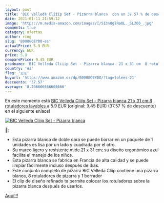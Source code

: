 ```yaml
---
layout: post
title: 'BIC Velleda Cliiip Set - Pizarra blanca  con un 37.57 % de descuento'
date: 2021-01-11 21:59:12
image: 'https://m.media-amazon.com/images/I/51bnOglRaOL._SL200_.jpg'
comments: true
category: ofertas
author: ring
slug: 'B008GQEYDO-es'
actualPrice: 5.9 EUR
currency: EUR
price: 5.9
comparePrice: 9.45 EUR
prodname: 'BIC Velleda Cliiip Set - Pizarra blanca  21 x 31 cm  8 rotuladores lavables '
country: 'es'
flag: '🇪🇸'
buyurl: 'https://www.amazon.es/dp/B008GQEYDO/?tag=tolees-21'
descuento: '37.57'
average: '8.266666666666666'
---
```


En este momento está [BIC Velleda Cliiip Set - Pizarra blanca  21 x 31 cm  8 rotuladores lavables ](https://www.amazon.es/dp/B008GQEYDO/?tag=tolees-21) a 5.9 EUR (original: 9.45 EUR) (37.57 %  de descuento) en el siguiente enlace!

[![BIC Velleda Cliiip Set - Pizarra blanca ](https://m.media-amazon.com/images/I/51bnOglRaOL._SL200_.jpg)](https://www.amazon.es/dp/B008GQEYDO/?tag=tolees-21)

🔎:

- Esta pizarra blanca de doble cara se puede borrar en un paquete de 1 unidades es lisa por un lado y cuadrada por el otro.
- Su marco ligero y resistente mide 21 x 31 cm; su diseño ergonómico azul facilita el manejo de los niños.
- Esta pizarra blanca se fabrica en Francia de alta calidad y se puede limpiar fácilmente incluso después de días.
- Este conjunto completo de pizarra BiC Velleda Cliip contiene una pizarra blanca, 8 rotuladores de pizarra y 1 borrador
- El clip de diseño refinado te permite colocar los rotuladores sobre la pizarra blanca después de usarlos.

[Aquí!!!](https://www.amazon.es/dp/B008GQEYDO/?tag=tolees-21)
